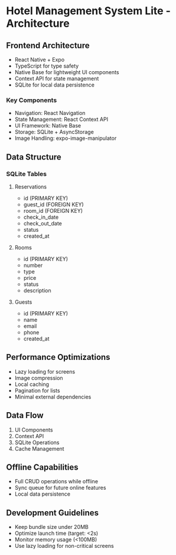 # Hotel Management System Lite - Architecture

## Frontend Architecture
- React Native + Expo
- TypeScript for type safety
- Native Base for lightweight UI components
- Context API for state management
- SQLite for local data persistence

### Key Components
- Navigation: React Navigation
- State Management: React Context API
- UI Framework: Native Base
- Storage: SQLite + AsyncStorage
- Image Handling: expo-image-manipulator

## Data Structure
### SQLite Tables
1. Reservations
   - id (PRIMARY KEY)
   - guest_id (FOREIGN KEY)
   - room_id (FOREIGN KEY)
   - check_in_date
   - check_out_date
   - status
   - created_at

2. Rooms
   - id (PRIMARY KEY)
   - number
   - type
   - price
   - status
   - description

3. Guests
   - id (PRIMARY KEY)
   - name
   - email
   - phone
   - created_at

## Performance Optimizations
- Lazy loading for screens
- Image compression
- Local caching
- Pagination for lists
- Minimal external dependencies

## Data Flow
1. UI Components
2. Context API
3. SQLite Operations
4. Cache Management

## Offline Capabilities
- Full CRUD operations while offline
- Sync queue for future online features
- Local data persistence

## Development Guidelines
- Keep bundle size under 20MB
- Optimize launch time (target: <2s)
- Monitor memory usage (<100MB)
- Use lazy loading for non-critical screens
